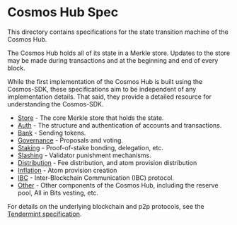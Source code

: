 # Cosmos Hub Spec

This directory contains specifications for the state transition machine of the
Cosmos Hub. 

The Cosmos Hub holds all of its state in a Merkle store. Updates to
the store may be made during transactions and at the beginning and end of every
block.

While the first implementation of the Cosmos Hub is built using the Cosmos-SDK,
these specifications aim to be independent of any implementation details. That
said, they provide a detailed resource for understanding the Cosmos-SDK.

- [Store](store) - The core Merkle store that holds the state.
- [Auth](auth) - The structure and authentication of accounts and transactions.
- [Bank](bank) - Sending tokens.
- [Governance](governance) - Proposals and voting.
- [Staking](staking) - Proof-of-stake bonding, delegation, etc.
- [Slashing](slashing) - Validator punishment mechanisms.
- [Distribution](distribution) - Fee distribution, and atom provision distribution 
- [Inflation](inflation) - Atom provision creation
- [IBC](ibc) - Inter-Blockchain Communication (IBC) protocol.
- [Other](other) - Other components of the Cosmos Hub, including the reserve 
  pool, All in Bits vesting, etc.

For details on the underlying blockchain and p2p protocols, see
the [Tendermint specification](https://github.com/tendermint/tendermint/tree/develop/docs/spec).

